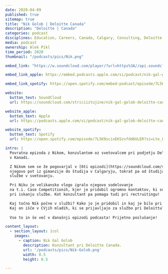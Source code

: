 ```yaml
---
date: 2020-04-09
published: true
sitemap: true
title: "Nik Golob | Deloitte Canada"
description: "Deloitte | Canada"
categories: podcast
disciplines: Education, Careers, Canada, Calgary, Consulting, Deloitte
media: podcast
ownership: Alek Pikl
time_period: 2020
thumbnail: "/podcasts/pics/Nik.png"

embed_link: "https://w.soundcloud.com/player/?url=https%3A//api.soundcloud.com/tracks/802213750&color=%23ff5500&auto_play=false&hide_related=false&show_comments=true&show_user=true&show_reposts=false&show_teaser=true"

embed_link_apple: https://embed.podcasts.apple.com/si/podcast/nik-gal-golob-deloitte-canada-od-%C5%A1tudija-do-joba-v/id1435290632?i=1000490069622

embed_link_spotify: https://open.spotify.com/embed-podcast/episode/7L5K9scixEKSzvfdd6ULER

website:
  button_text: SoundCloud
  url: https://soundcloud.com/striciiztujine/nik-gal-golob-deloitte-canada/s-M0HAQGsyJ8H?in=striciiztujine/sets/3-sezona/s-TX3BfKwHFFy

website_apple:
  button_text: Apple
  url: https://podcasts.apple.com/si/podcast/nik-gal-golob-deloitte-canada-od-%C5%A1tudija-do-joba-v/id1435290632?i=1000490069622

website_spotify:
  button_text: Spotify
  url: https://open.spotify.com/episode/7L5K9scixEKSzvfdd6ULER?si=Lte_L7pOQwCqco5deH9lfA

intro: |
  Povratna epizoda z Nikom, konzulantom oz svetovalcem pri podjetju Deloitte 
  v Kanadi.  

  Z Nikom sem se že pogovarjal v [6ti epizodi](https://soundcloud.com/striciiztujine/e6-international-business-university-of-calgary-w-nik-golob) - takrat sva predebatirala
  njegovo pot iz gimanzije do študija v Calgaryju, tokrat pa od študija do prve 
  službe v svetovanju. 

  Pri Niku je velikansko vlogo igralo njegovo sodelovanje 
  na t.i. Case Competitionih, kjer je pridobil ogromno kontaktov, ki so mu pomagali 
  pri iskanju službe. Kot konzultant pa pomaga tudi pri rectruitingu! 

  Kaj točno Nik počne v službi? Kako jo je pridobil in kaj je bilo pri temu najbolj pomembno? 
  Kaj on išče v CVjih mladih, ki se prijavljajo za službo pri Deloittu? 
   
  Vse to in še več v današnji epizodi podcasta! Prijetno poslušanje!

content_layout:
  - section_layout: 1col
    images:
      - caption: Nik Gal Golob 
        description: Konzultant pri Deloitte Canada.
        url: '/podcasts/pics/Nik-Golob.png'
        width: 0.5
        height: 0.5

---
```

